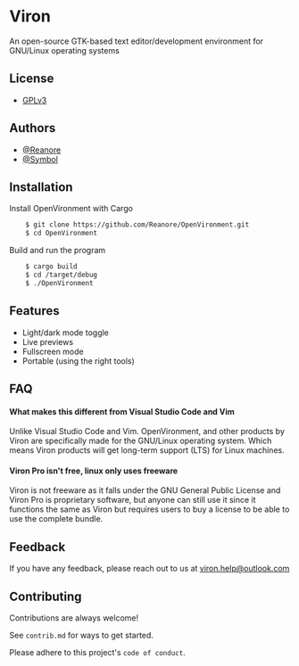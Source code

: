 
# Viron

An open-source GTK-based text editor/development environment for GNU/Linux operating systems


## License

- [GPLv3](https://choosealicense.com/licenses/gpl-3.0/)


## Authors

- [@Reanore](https://www.github.com/Reanore)
- [@Symbol](https://github.com/0S5IgVuwuZtpOksEA5Rie)

## Installation

Install OpenVironment with Cargo

```bash
    $ git clone https://github.com/Reanore/OpenVironment.git
    $ cd OpenVironment
```

Build and run the program

```bash
    $ cargo build
    $ cd /target/debug
    $ ./OpenVironment
```
    
## Features

- Light/dark mode toggle
- Live previews
- Fullscreen mode
- Portable (using the right tools)


## FAQ

#### What makes this different from Visual Studio Code and Vim

Unlike Visual Studio Code and Vim. OpenVironment, and other products by Viron are specifically made for the GNU/Linux operating system. Which means Viron products will get long-term support (LTS) for Linux machines.

#### Viron Pro isn't free, linux only uses freeware

Viron is not freeware as it falls under the GNU General Public License and Viron Pro is proprietary software, but anyone can still use it since it functions the same as Viron but requires users to buy a license to be able to use the complete bundle.


## Feedback

If you have any feedback, please reach out to us at viron.help@outlook.com


## Contributing

Contributions are always welcome!

See `contrib.md` for ways to get started.

Please adhere to this project's `code of conduct`.

